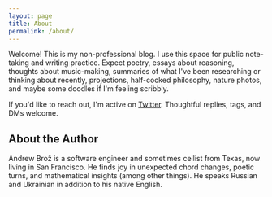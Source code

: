 ```yaml
---
layout: page
title: About
permalink: /about/
---
```


Welcome! This is my non-professional blog. I use this space for public
note-taking and writing practice. Expect poetry, essays about reasoning,
thoughts about music-making, summaries of what I've been researching or
thinking about recently, projections, half-cocked philosophy, nature photos,
and maybe some doodles if I'm feeling scribbly.

If you'd like to reach out, I'm active on
[Twitter](https://twitter.com/AndrewBroz). Thoughtful replies, tags, and DMs
welcome.

## About the Author

Andrew Brož is a software engineer and sometimes cellist from Texas, now living
in San Francisco. He finds joy in unexpected chord changes, poetic turns, and
mathematical insights (among other things). He speaks Russian and Ukrainian in
addition to his native English.
